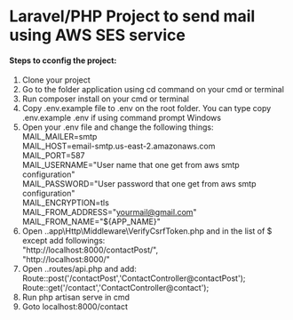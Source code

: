 # Laravel/PHP Project to send mail using AWS SES service

#### Steps to cconfig the project:
1. Clone your project
2. Go to the folder application using cd command on your cmd or terminal
3. Run composer install on your cmd or terminal
4. Copy .env.example file to .env on the root folder. You can type copy .env.example .env if using command prompt Windows
5. Open your .env file and change the following things:<br>
	MAIL_MAILER=smtp<br>
	MAIL_HOST=email-smtp.us-east-2.amazonaws.com<br>
	MAIL_PORT=587<br>
	MAIL_USERNAME="User name that one get from aws smtp configuration"<br>
	MAIL_PASSWORD="User password that one get from aws smtp configuration"<br>
	MAIL_ENCRYPTION=tls<br>
	MAIL_FROM_ADDRESS="yourmail@gmail.com"<br>
	MAIL_FROM_NAME="${APP_NAME}" <br>
6. Open ..app\Http\Middleware\VerifyCsrfToken.php and in the list of $ except add followings:<br>
    "http://localhost:8000/contactPost/",<br>
    "http://localhost:8000/"<br>
7. Open ..routes/api.php and add:<br>
    Route::post('/contactPost','ContactController@contactPost');<br>
    Route::get('/contact','ContactController@contact');<br>
8. Run php artisan serve in cmd
9. Goto localhost:8000/contact
